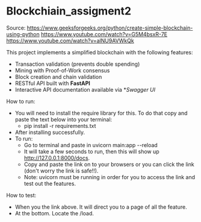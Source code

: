 # Blockchiain_assigment2
Source: 
https://www.geeksforgeeks.org/python/create-simple-blockchain-using-python
https://www.youtube.com/watch?v=G5M4bsxR-7E
https://www.youtube.com/watch?v=alNU9AVWkQk


This project implements a simplified blockchain with the following features:
- Transaction validation (prevents double spending)
- Mining with Proof-of-Work consensus
- Block creation and chain validation
- RESTful API built with **FastAPI**
- Interactive API documentation available via **Swagger UI*

How to run:
- You will need to install the require library for this. To do that copy and paste the text below into your terminal: 
    - pip install -r requirements.txt 
- After installing successfully.
- To run:
    - Go to terminal and paste in uvicorn main:app --reload 
    - It will take a few seconds to run, then this will show up http://127.0.0.1:8000/docs. 
    - Copy and paste the link on to your browsers or you can  click the link (don't worry the link is safe!!). 
    - Note: uvicorn must be running in order for you to access the link and test out the features.

How to test:
- When you the link above. It will direct you to a page of all the feature.
- At the bottom. Locate the /load. 
